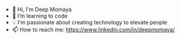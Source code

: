 * 👋 Hi, I'm Deep Momaya  
* 🌱 I’m learning to code
* 💡 I'm passionate about creating technology to elevate people  
* 📫 How to reach me: https://www.linkedin.com/in/deepmomaya/


<!--
**deepmomaya/deepmomaya** is a ✨ _special_ ✨ repository because its `README.md` (this file) appears on your GitHub profile.
-->
